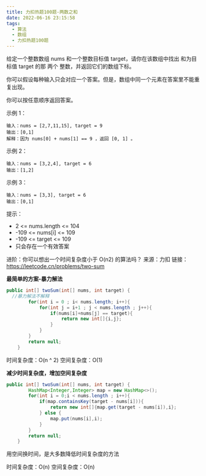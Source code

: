 ```yaml
---
title: 力扣热题100题-两数之和
date: 2022-06-16 23:15:58
tags:
  - 算法
  - 数组
  - 力扣热题100题
---
```


给定一个整数数组 nums 和一个整数目标值 target，请你在该数组中找出 和为目标值 target  的那 两个 整数，并返回它们的数组下标。

你可以假设每种输入只会对应一个答案。但是，数组中同一个元素在答案里不能重复出现。

你可以按任意顺序返回答案。 

示例 1：

```
输入：nums = [2,7,11,15], target = 9
输出：[0,1]
解释：因为 nums[0] + nums[1] == 9 ，返回 [0, 1] 。
```

示例 2：

```
输入：nums = [3,2,4], target = 6
输出：[1,2]
```

示例 3：

```
输入：nums = [3,3], target = 6
输出：[0,1]
```


提示：

- 2 <= nums.length <= 104
- -109 <= nums[i] <= 109
- -109 <= target <= 109
- 只会存在一个有效答案

进阶：你可以想出一个时间复杂度小于 O(n2) 的算法吗？
来源：力扣   链接：https://leetcode.cn/problems/two-sum



**最简单的方案-暴力解法**

```java
public int[] twoSum(int[] nums, int target) {
  //暴力解法不解释
        for(int i = 0 ; i< nums.length; i++){
            for(int j = i+1 ; j < nums.length ; j++){
                if(nums[i]+nums[j] == target){
                    return new int[]{i,j};
                }
            }
        }
        return null;
    }
```

时间复杂度：O(n ^ 2)  空间复杂度：O(1)



**减少时间复杂度，增加空间复杂度**

```java
public int[] twoSum(int[] nums, int target) {
        HashMap<Integer,Integer> map = new HashMap<>();
        for(int i = 0;i < nums.length ; i++){
            if(map.containsKey(target - nums[i])){
                return new int[]{map.get(target - nums[i]),i}; 
            } else {
                map.put(nums[i],i);
            }
        }
        return null;
    }
```

用空间换时间，是大多数降低时间复杂度的方法

时间复杂度：O(n)  空间复杂度：O(n) 
